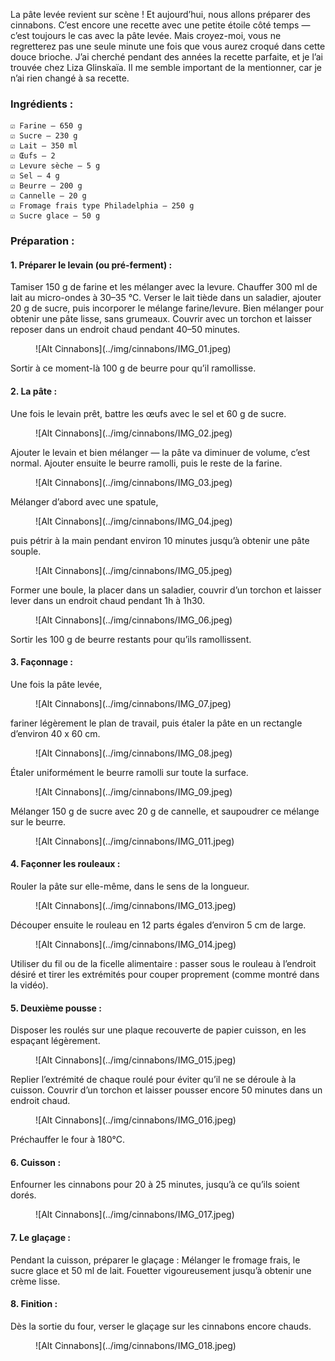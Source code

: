 La pâte levée revient sur scène ! Et aujourd’hui, nous allons préparer des cinnabons. C’est encore une recette avec une petite étoile côté temps — c’est toujours le cas avec la pâte levée. Mais croyez-moi, vous ne regretterez pas une seule minute une fois que vous aurez croqué dans cette douce brioche. J’ai cherché pendant des années la recette parfaite, et je l’ai trouvée chez Liza Glinskaïa. Il me semble important de la mentionner, car je n’ai rien changé à sa recette.

### Ingrédients :
```
☑️ Farine – 650 g
☑️ Sucre – 230 g
☑️ Lait – 350 ml
☑️ Œufs – 2
☑️ Levure sèche – 5 g
☑️ Sel – 4 g
☑️ Beurre – 200 g
☑️ Cannelle – 20 g
☑️ Fromage frais type Philadelphia – 250 g
☑️ Sucre glace – 50 g
```

### Préparation :
#### 1. Préparer le levain (ou pré-ferment) :
Tamiser 150 g de farine et les mélanger avec la levure. Chauffer 300 ml de lait au micro-ondes à 30–35 °C.
Verser le lait tiède dans un saladier, ajouter 20 g de sucre, puis incorporer le mélange farine/levure. Bien mélanger pour obtenir une pâte lisse, sans grumeaux.
Couvrir avec un torchon et laisser reposer dans un endroit chaud pendant 40–50 minutes.
<figure markdown>
![Alt Cinnabons](../img/cinnabons/IMG_01.jpeg)
</figure>
Sortir à ce moment-là 100 g de beurre pour qu’il ramollisse.

#### 2. La pâte :
Une fois le levain prêt, battre les œufs avec le sel et 60 g de sucre. 
<figure markdown>
![Alt Cinnabons](../img/cinnabons/IMG_02.jpeg)
</figure>
Ajouter le levain et bien mélanger — la pâte va diminuer de volume, c’est normal.
Ajouter ensuite le beurre ramolli, puis le reste de la farine.
<figure markdown>
![Alt Cinnabons](../img/cinnabons/IMG_03.jpeg)
</figure>
Mélanger d’abord avec une spatule, 
<figure markdown>
![Alt Cinnabons](../img/cinnabons/IMG_04.jpeg)
</figure>
puis pétrir à la main pendant environ 10 minutes jusqu’à obtenir une pâte souple.
<figure markdown>
![Alt Cinnabons](../img/cinnabons/IMG_05.jpeg)
</figure>
Former une boule, la placer dans un saladier, couvrir d’un torchon et laisser lever dans un endroit chaud pendant 1h à 1h30.
<figure markdown>
![Alt Cinnabons](../img/cinnabons/IMG_06.jpeg)
</figure>
Sortir les 100 g de beurre restants pour qu’ils ramollissent.

#### 3. Façonnage :
Une fois la pâte levée, 
<figure markdown>
![Alt Cinnabons](../img/cinnabons/IMG_07.jpeg)
</figure>
fariner légèrement le plan de travail, puis étaler la pâte en un rectangle d’environ 40 x 60 cm.

<figure markdown>
![Alt Cinnabons](../img/cinnabons/IMG_08.jpeg)
</figure>
Étaler uniformément le beurre ramolli sur toute la surface.
<figure markdown>
![Alt Cinnabons](../img/cinnabons/IMG_09.jpeg)
</figure>
Mélanger 150 g de sucre avec 20 g de cannelle, et saupoudrer ce mélange sur le beurre.
<figure markdown>
![Alt Cinnabons](../img/cinnabons/IMG_011.jpeg)
</figure>

#### 4. Façonner les rouleaux :
Rouler la pâte sur elle-même, dans le sens de la longueur.
<figure markdown>
![Alt Cinnabons](../img/cinnabons/IMG_013.jpeg)

</figure>
Découper ensuite le rouleau en 12 parts égales d’environ 5 cm de large.
<figure markdown>
![Alt Cinnabons](../img/cinnabons/IMG_014.jpeg)

</figure>
Utiliser du fil ou de la ficelle alimentaire : passer sous le rouleau à l’endroit désiré et tirer les extrémités pour couper proprement (comme montré dans la vidéo).

#### 5. Deuxième pousse :
Disposer les roulés sur une plaque recouverte de papier cuisson, en les espaçant légèrement.
<figure markdown>
![Alt Cinnabons](../img/cinnabons/IMG_015.jpeg)
</figure>
Replier l’extrémité de chaque roulé pour éviter qu’il ne se déroule à la cuisson.
Couvrir d’un torchon et laisser pousser encore 50 minutes dans un endroit chaud.
<figure markdown>
![Alt Cinnabons](../img/cinnabons/IMG_016.jpeg)
</figure>
Préchauffer le four à 180°C.

#### 6. Cuisson :
Enfourner les cinnabons pour 20 à 25 minutes, jusqu’à ce qu’ils soient dorés.

<figure markdown>
![Alt Cinnabons](../img/cinnabons/IMG_017.jpeg)
</figure>

#### 7. Le glaçage :
Pendant la cuisson, préparer le glaçage :
Mélanger le fromage frais, le sucre glace et 50 ml de lait. Fouetter vigoureusement jusqu’à obtenir une crème lisse.

#### 8. Finition :
Dès la sortie du four, verser le glaçage sur les cinnabons encore chauds.
<figure markdown>
![Alt Cinnabons](../img/cinnabons/IMG_018.jpeg)
</figure>